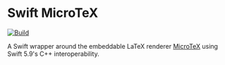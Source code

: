 # Swift MicroTeX

[![Build](https://github.com/fwcd/swift-microtex/actions/workflows/build.yml/badge.svg)](https://github.com/fwcd/swift-microtex/actions/workflows/build.yml)

A Swift wrapper around the embeddable LaTeX renderer [MicroTeX](https://github.com/NanoMichael/MicroTeX) using Swift 5.9's C++ interoperability.
